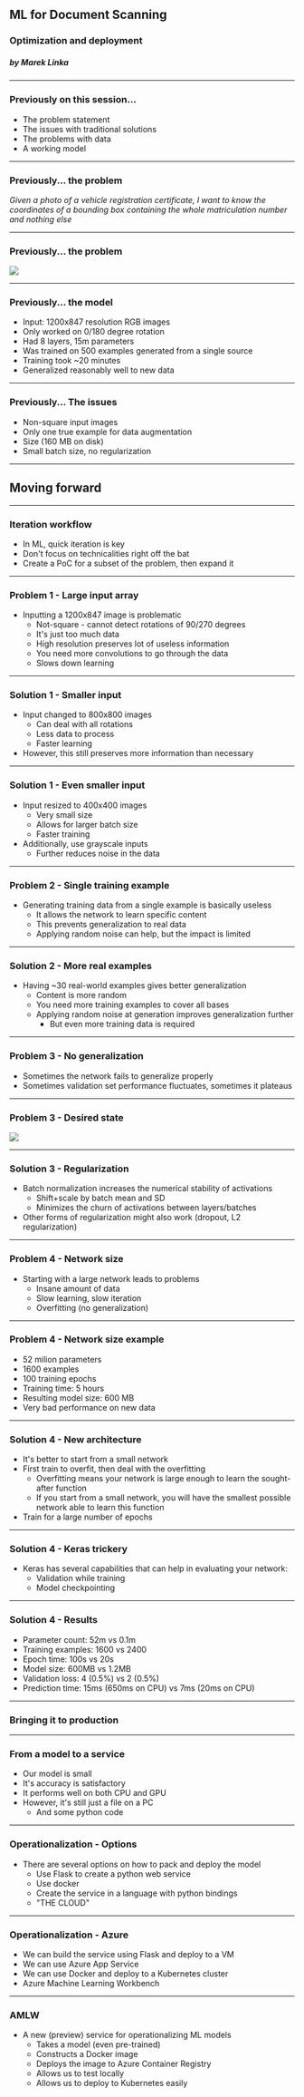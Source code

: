 ## ML for Document Scanning
### Optimization and deployment

##### _by Marek Linka_

---

### Previously on this session...

* The problem statement
* The issues with traditional solutions
* The problems with data
* A working model

----

### Previously... the problem

_Given a photo of a vehicle registration certificate, I want to know the coordinates of a bounding box containing the whole matriculation number and nothing else_

----

### Previously... the problem

![](images/certificate_example.png)

----

### Previously... the model

* Input: 1200x847 resolution RGB images
* Only worked on 0/180 degree rotation
* Had 8 layers, 15m parameters
* Was trained on 500 examples generated from a single source
* Training took ~20 minutes
* Generalized reasonably well to new data

----

### Previously... The issues

* Non-square input images
* Only one true example for data augmentation
* Size (160 MB on disk)
* Small batch size, no regularization

---

## Moving forward

----

### Iteration workflow

* In  ML, quick iteration is key
* Don't focus on technicalities right off the bat
* Create a PoC for a subset of the problem, then expand it

----

### Problem 1 - Large input array

* Inputting a 1200x847 image is problematic
    * Not-square - cannot detect rotations of 90/270 degrees
    * It's just too much data
    * High resolution preserves lot of useless information
    * You need more convolutions to go through the data
    * Slows down learning

----

### Solution 1 - Smaller input

* Input changed to 800x800 images
    * Can deal with all rotations
    * Less data to process
    * Faster learning
* However, this still preserves more information than necessary

----

### Solution 1 - Even smaller input

* Input resized to 400x400 images
    * Very small size
    * Allows for larger batch size
    * Faster training
* Additionally, use grayscale inputs
    * Further reduces noise in the data

----

### Problem 2 - Single training example

* Generating training data from a single example is basically useless
    * It allows the network to learn specific content
    * This prevents generalization to real data
    * Applying random noise can help, but the impact is limited

----

### Solution 2 - More real examples

* Having ~30 real-world examples gives better generalization
    * Content is more random
    * You need more training examples to cover all bases
    * Applying random noise at generation improves generalization further
        * But even more training data is required

----

### Problem 3 - No generalization

* Sometimes the network fails to generalize properly
* Sometimes validation set performance fluctuates, sometimes it plateaus

----

### Problem 3 - Desired state

![](images/loss_chart.png)


----

### Solution 3 - Regularization

* Batch normalization increases the numerical stability of activations
    * Shift+scale by batch mean and SD
    * Minimizes the churn of activations between layers/batches
* Other forms of regularization might also work (dropout, L2 regularization)

----

### Problem 4 - Network size

* Starting with a large network leads to problems
    * Insane amount of data
    * Slow learning, slow iteration
    * Overfitting (no generalization)

----

### Problem 4 - Network size example

* 52 milion parameters
* 1600 examples
* 100 training epochs
* Training time: 5 hours
* Resulting model size: 600 MB
* Very bad performance on new data

----

### Solution 4 - New architecture

* It's better to start from a small network
* First train to overfit, then deal with the overfitting
    * Overfitting means your network is large enough to learn the sought-after function
    * If you start from a small network, you will have the smallest possible network able to learn this function
* Train for a large number of epochs

----

### Solution 4 - Keras trickery

* Keras has several capabilities that can help in evaluating your network:
    * Validation while training
    * Model checkpointing

----

### Solution 4 - Results

* Parameter count: 52m vs 0.1m
* Training examples: 1600 vs 2400
* Epoch time: 100s vs 20s
* Model size: 600MB vs 1.2MB
* Validation loss: 4 (0.5%) vs 2 (0.5%)
* Prediction time: 15ms (650ms on CPU) vs 7ms (20ms on CPU)

---

### Bringing it to production

----

### From a model to a service

* Our model is small
* It's accuracy is satisfactory
* It performs well on both CPU and GPU
* However, it's still just a file on a PC
    * And some python code

----

### Operationalization - Options

* There are several options on how to pack and deploy the model
    * Use Flask to create a python web service
    * Use docker
    * Create the service in a language with python bindings
    * "THE CLOUD"

----

### Operationalization - Azure

* We can build the service using Flask and deploy to a VM
* We can use Azure App Service
* We can use Docker and deploy to a Kubernetes cluster
* Azure Machine Learning Workbench

----

### AMLW

* A new (preview) service for operationalizing ML models
    * Takes a model (even pre-trained)
    * Constructs a Docker image
    * Deploys the image to Azure Container Registry
    * Allows us to test locally
    * Allows us to deploy to Kubernetes easily